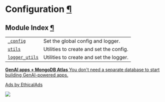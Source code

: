 # Configuration [¶](https://docs.manim.community/en/stable/reference_index/configuration.html\#configuration "Link to this heading")

## Module Index [¶](https://docs.manim.community/en/stable/reference_index/configuration.html\#module-index "Link to this heading")

|     |     |
| --- | --- |
| [`_config`](https://docs.manim.community/en/stable/reference/manim._config.html#module-manim._config "manim._config") | Set the global config and logger. |
| [`utils`](https://docs.manim.community/en/stable/reference/manim._config.utils.html#module-manim._config.utils "manim._config.utils") | Utilities to create and set the config. |
| [`logger_utils`](https://docs.manim.community/en/stable/reference/manim._config.logger_utils.html#module-manim._config.logger_utils "manim._config.logger_utils") | Utilities to create and set the logger. |

[**GenAI apps + MongoDB Atlas** You don't need a separate database to start building GenAI-powered apps.](https://server.ethicalads.io/proxy/click/8270/019600eb-6e07-75f2-84bb-23a2953200de/)

[Ads by EthicalAds](https://www.ethicalads.io/advertisers/?ref=ea-text)

![](https://server.ethicalads.io/proxy/view/8270/019600eb-6e07-75f2-84bb-23a2953200de/)